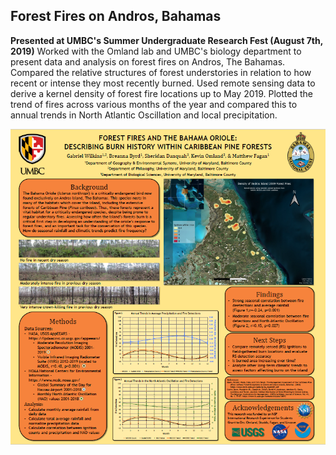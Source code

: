 ## Forest Fires on Andros, Bahamas
**Presented at UMBC's Summer Undergraduate Research Fest (August 7th, 2019)**
Worked with the Omland lab and UMBC's biology department to present data and analysis on forest fires on Andros, The Bahamas.
Compared the relative structures of forest understories in relation to how recent or intense they most recently burned.
Used remote sensing data to derive a kernel density of forest fire locations up to May 2019.
Plotted the trend of fires across various months of the year and compared this to annual trends in North Atlantic Oscillation and local precipitation.


<img src="images/burn_poster.PNG?raw=true"/>
